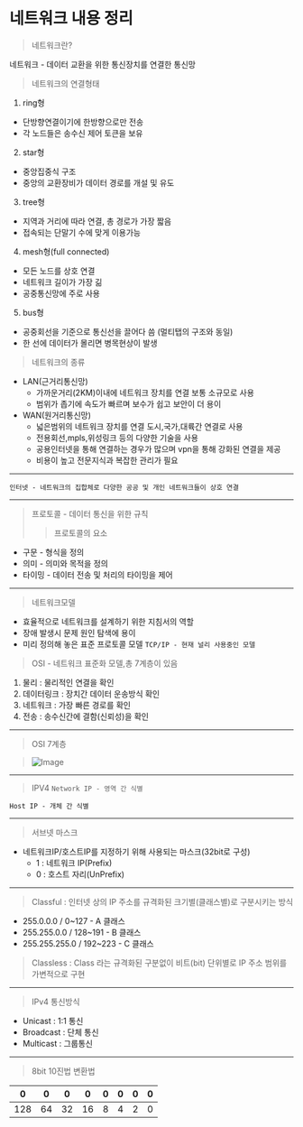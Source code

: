 # 네트워크 내용 정리

> 네트워크란?

  네트워크 - 데이터 교환을 위한 통신장치를 연결한 통신망

> 네트워크의 연결형태
1. ring형
  + 단방향연결이기에 한방향으로만 전송
  + 각 노드들은 송수신 제어 토큰을 보유
2. star형
  + 중앙집중식 구조
  + 중앙의 교환장비가 데이터 경로를 개설 및 유도
3. tree형
  + 지역과 거리에 따라 연결, 총 경로가 가장 짧음
  + 접속되는 단말기 수에 맞게 이용가능
4. mesh형(full connected)
  + 모든 노드를 상호 연결
  + 네트워크 길이가 가장 긺
  + 공중통신망에 주로 사용
5. bus형
  + 공중회선을 기준으로 통신선을 끌어다 씀 (멀티탭의 구조와 동일)
  + 한 선에 데이터가 몰리면 병목현상이 발생 

> 네트워크의 종류  
+ LAN(근거리통신망)
  + 가까운거리(2KM)이내에 네트워크 장치를 연결 보통 소규모로 사용
  + 범위가 좁기에 속도가 빠르며 보수가 쉽고 보안이 더 용이	
+ WAN(원거리통신망)
  + 넓은범위의 네트워크 장치를 연결 도시,국가,대륙간 연결로 사용
  + 전용회선,mpls,위성링크 등의 다양한 기술을 사용
  + 공용인터넷을 통해 연결하는 경우가 많으며 vpn을 통해 강화된 연결을 제공
  + 비용이 높고 전문지식과 복잡한 관리가 필요
- - -
`인터넷 - 네트워크의 집합체로 다양한 공공 및 개인 네트워크들이 상호 연결`
- - - 
> 프로토콜 - 데이터 통신을 위한 규칙
>> 프로토콜의 요소
+ 구문 - 형식을 정의 
+ 의미 - 의미와 목적을 정의
+ 타이밍 - 데이터 전송 및 처리의 타이밍을 제어
- - -
> 네트워크모델
+ 효율적으로 네트워크를 설계하기 위한 지침서의 역할
+ 장애 발생시 문제 원인 탐색에 용이
+ 미리 정의해 놓은 표준 프로토콜 모델
`TCP/IP - 현재 널리 사용중인 모델`

> OSI - 네트워크 표준화 모델,총 7계층이 있음
1. 물리 : 물리적인 연결을 확인
2. 데이터링크 : 장치간 데이터 운송방식 확인
3. 네트워크 : 가장 빠른 경로를 확인
4. 전송 : 송수신간에 결함(신뢰성)을 확인
- - -
> OSI 7계층

> ![Image](https://github.com/user-attachments/assets/e3a20cb2-f92e-4eb4-aa44-0578a6f8ae94)
- - -
> IPV4
`Network IP - 영역 간 식별`

`Host IP - 개체 간 식별`
- - -
> 서브넷 마스크
+ 네트워크IP/호스트IP를 지정하기 위해 사용되는 마스크(32bit로 구성)
  + 1 : 네트워크 IP(Prefix)
  + 0 : 호스트 자리(UnPrefix)
- - -
> Classful : 인터넷 상의 IP 주소를 규격화된 크기별(클래스별)로 구분시키는 방식
+ 255.0.0.0 / 0~127 - A 클래스
+ 255.255.0.0 / 128~191 - B 클래스
+ 255.255.255.0 / 192~223 - C 클래스

> Classless : Class 라는 규격화된 구분없이 비트(bit) 단위별로 IP 주소 범위를 가변적으로 구현
- - -
> IPv4 통신방식
+ Unicast : 1:1 통신 
+ Broadcast : 단체 통신
+ Multicast : 그룹통신
- - -
> 8bit 10진법 변환법

| 0 | 0 | 0 | 0 | 0 | 0 | 0 | 0 |
|---|---|---|---|---|---|---|---|
|128| 64| 32| 16|  8|  4|  2|  0|
